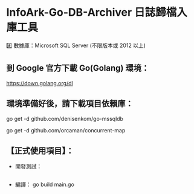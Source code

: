 # InfoArk-Go-DB-Archiver 日誌歸檔入庫工具
#️⃣ 數據庫：Microsoft SQL Server (不限版本或 2012 以上)


## 到 Google 官方下載 Go(Golang) 環境：
https://down.golang.org/dl


## 環境準備好後，請下載項目依賴庫：

go get -d github.com/denisenkom/go-mssqldb

go get -d github.com/orcaman/concurrent-map

## 【正式使用項目】：
- 開發測試：
```go run main.go
```

- 編譯：
go build main.go

